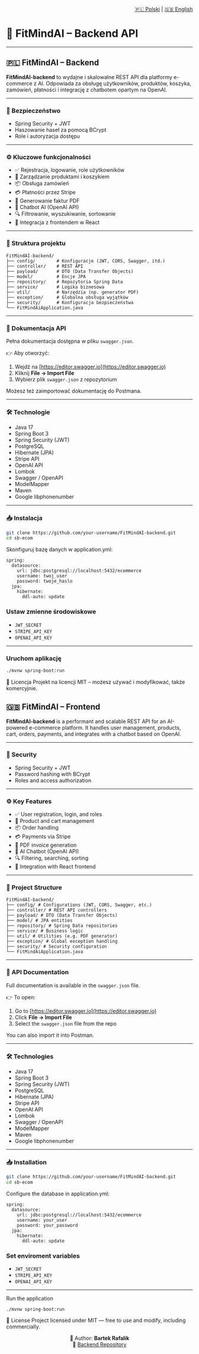 <p align="right">
  <a href="#polski">🇵🇱 Polski</a> | <a href="#english">🇬🇧 English</a>
</p>

# 🧠 FitMindAI – Backend API

---

<h2 id="polski">🇵🇱 FitMindAI – Backend</h2>

**FitMindAI-backend** to wydajne i skalowalne REST API dla platformy e-commerce z AI. Odpowiada za obsługę użytkowników, produktów, koszyka, zamówień, płatności i integrację z chatbotem opartym na OpenAI.

---

### 🔐 Bezpieczeństwo

- Spring Security + JWT  
- Haszowanie haseł za pomocą BCrypt  
- Role i autoryzacja dostępu  

---

### ⚙️ Kluczowe funkcjonalności

- ✅ Rejestracja, logowanie, role użytkowników  
- 🛒 Zarządzanie produktami i koszykiem  
- 📦 Obsługa zamówień  
- 💳 Płatności przez Stripe  
- 🧾 Generowanie faktur PDF  
- 🤖 Chatbot AI (OpenAI API)  
- 🔍 Filtrowanie, wyszukiwanie, sortowanie  
- 🔗 Integracja z frontendem w React  

---

### 🧠 Struktura projektu

```
FitMindAI-backend/
├── config/        # Konfiguracje (JWT, CORS, Swagger, itd.)
├── controller/    # REST API
├── payload/       # DTO (Data Transfer Objects)
├── model/         # Encje JPA
├── repository/    # Repozytoria Spring Data
├── service/       # Logika biznesowa
├── util/          # Narzędzia (np. generator PDF)
├── exception/     # Globalna obsługa wyjątków
├── security/      # Konfiguracja bezpieczeństwa
└── FitMindAiApplication.java
```

---

### 📡 Dokumentacja API

Pełna dokumentacja dostępna w pliku `swagger.json`.

👉 Aby otworzyć:

1. Wejdź na [https://editor.swagger.io](https://editor.swagger.io)  
2. Kliknij **File → Import File**  
3. Wybierz plik `swagger.json` z repozytorium  

Możesz też zaimportować dokumentację do Postmana.

---

### 🛠️ Technologie

- Java 17  
- Spring Boot 3  
- Spring Security (JWT)  
- PostgreSQL  
- Hibernate (JPA)  
- Stripe API  
- OpenAI API  
- Lombok  
- Swagger / OpenAPI  
- ModelMapper  
- Maven  
- Google libphonenumber  

---

### 📥 Instalacja

```bash
git clone https://github.com/your-username/FitMindAI-backend.git
cd sb-ecom
```
Skonfiguruj bazę danych w application.yml:

```
spring:
  datasource:
    url: jdbc:postgresql://localhost:5432/ecommerce
    username: twoj_user
    password: twoje_haslo
  jpa:
    hibernate:
      ddl-auto: update
```
### Ustaw zmienne środowiskowe

- `JWT_SECRET`  
- `STRIPE_API_KEY`  
- `OPENAI_API_KEY`  

---

### Uruchom aplikację

```bash
./mvnw spring-boot:run
```
📄 Licencja
Projekt na licencji MIT – możesz używać i modyfikować, także komercyjnie.

<h2 id="english">🇬🇧 FitMindAI – Frontend</h2>

**FitMindAI-backend** is a performant and scalable REST API for an AI-powered e-commerce platform. It handles user management, products, cart, orders, payments, and integrates with a chatbot based on OpenAI.

---

### 🔐 Security

- Spring Security + JWT  
- Password hashing with BCrypt  
- Roles and access authorization  

---

### ⚙️ Key Features

- ✅ User registration, login, and roles  
- 🛒 Product and cart management  
- 📦 Order handling  
- 💳 Payments via Stripe  
- 🧾 PDF invoice generation  
- 🤖 AI Chatbot (OpenAI API)  
- 🔍 Filtering, searching, sorting  
- 🔗 Integration with React frontend  

---

### 🧠 Project Structure

```
FitMindAI-backend/
├── config/ # Configurations (JWT, CORS, Swagger, etc.)
├── controller/ # REST API controllers
├── payload/ # DTO (Data Transfer Objects)
├── model/ # JPA entities
├── repository/ # Spring Data repositories
├── service/ # Business logic
├── util/ # Utilities (e.g. PDF generator)
├── exception/ # Global exception handling
├── security/ # Security configuration
└── FitMindAiApplication.java
```

---

### 📡 API Documentation

Full documentation is available in the `swagger.json` file.

👉 To open:

1. Go to [https://editor.swagger.io](https://editor.swagger.io)  
2. Click **File → Import File**  
3. Select the `swagger.json` file from the repo  

You can also import it into Postman.

---

### 🛠️ Technologies

- Java 17  
- Spring Boot 3  
- Spring Security (JWT)  
- PostgreSQL  
- Hibernate (JPA)  
- Stripe API  
- OpenAI API  
- Lombok  
- Swagger / OpenAPI  
- ModelMapper  
- Maven  
- Google libphonenumber  

---

### 📥 Installation

```bash
git clone https://github.com/your-username/FitMindAI-backend.git
cd sb-ecom
```
Configure the database in application.yml:
```
spring:
  datasource:
    url: jdbc:postgresql://localhost:5432/ecommerce
    username: your_user
    password: your_password
  jpa:
    hibernate:
      ddl-auto: update
```
### Set enviroment variables

- `JWT_SECRET`  
- `STRIPE_API_KEY`  
- `OPENAI_API_KEY`  

---

Run the application
```
./mvnw spring-boot:run
```

📄 License
Project licensed under MIT — free to use and modify, including commercially.

<p align="center">
  👤 Author: <strong>Bartek Rafalik</strong><br>
  🔗 <a href="https://github.com/elfredoo/FitMindAI-frontend">Backend Repository</a>
</p>
